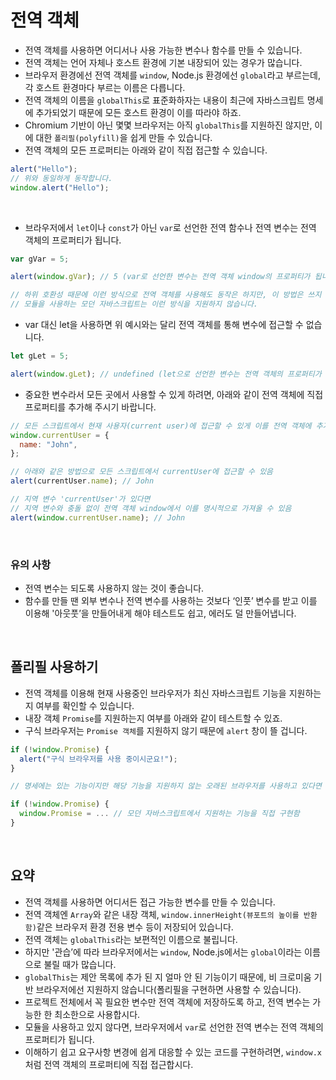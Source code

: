 # 전역 객체

- 전역 객체를 사용하면 어디서나 사용 가능한 변수나 함수를 만들 수 있습니다.
- 전역 객체는 언어 자체나 호스트 환경에 기본 내장되어 있는 경우가 많습니다.
- 브라우저 환경에선 전역 객체를 `window`, Node.js 환경에선 `global`라고 부르는데, 각 호스트 환경마다 부르는 이름은 다릅니다.
- 전역 객체의 이름을 `globalThis`로 표준화하자는 내용이 최근에 자바스크립트 명세에 추가되었기 때문에 모든 호스트 환경이 이를 따라야 하죠.
- Chromium 기반이 아닌 몇몇 브라우저는 아직 `globalThis`를 지원하진 않지만, 이에 대한 `폴리필(polyfill)`을 쉽게 만들 수 있습니다.
- 전역 객체의 모든 프로퍼티는 아래와 같이 직접 접근할 수 있습니다.

```js
alert("Hello");
// 위와 동일하게 동작합니다.
window.alert("Hello");
```

<br>

- 브라우저에서 `let`이나 `const`가 아닌 `var`로 선언한 전역 함수나 전역 변수는 전역 객체의 프로퍼티가 됩니다.

```js
var gVar = 5;

alert(window.gVar); // 5 (var로 선언한 변수는 전역 객체 window의 프로퍼티가 됩니다)

// 하위 호환성 때문에 이런 방식으로 전역 객체를 사용해도 동작은 하지만, 이 방법은 쓰지 않으시길 바랍니다.
// 모듈을 사용하는 모던 자바스크립트는 이런 방식을 지원하지 않습니다.
```

- var 대신 let을 사용하면 위 예시와는 달리 전역 객체를 통해 변수에 접근할 수 없습니다.

```js
let gLet = 5;

alert(window.gLet); // undefined (let으로 선언한 변수는 전역 객체의 프로퍼티가 되지 않습니다.)
```

- 중요한 변수라서 모든 곳에서 사용할 수 있게 하려면, 아래와 같이 전역 객체에 직접 프로퍼티를 추가해 주시기 바랍니다.

```js
// 모든 스크립트에서 현재 사용자(current user)에 접근할 수 있게 이를 전역 객체에 추가함
window.currentUser = {
  name: "John",
};

// 아래와 같은 방법으로 모든 스크립트에서 currentUser에 접근할 수 있음
alert(currentUser.name); // John

// 지역 변수 'currentUser'가 있다면
// 지역 변수와 충돌 없이 전역 객체 window에서 이를 명시적으로 가져올 수 있음
alert(window.currentUser.name); // John
```

<br>

### 유의 사항

- 전역 변수는 되도록 사용하지 않는 것이 좋습니다.
- 함수를 만들 땐 외부 변수나 전역 변수를 사용하는 것보다 ‘인풋’ 변수를 받고 이를 이용해 '아웃풋’을 만들어내게 해야 테스트도 쉽고, 에러도 덜 만들어냅니다.

<br>

## 폴리필 사용하기

- 전역 객체를 이용해 현재 사용중인 브라우저가 최신 자바스크립트 기능을 지원하는지 여부를 확인할 수 있습니다.
- 내장 객체 `Promise`를 지원하는지 여부를 아래와 같이 테스트할 수 있죠.
- 구식 브라우저는 `Promise 객체`를 지원하지 않기 때문에 `alert` 창이 뜰 겁니다.

```js
if (!window.Promise) {
  alert("구식 브라우저를 사용 중이시군요!");
}

// 명세에는 있는 기능이지만 해당 기능을 지원하지 않는 오래된 브라우저를 사용하고 있다면 직접 함수를 만들어 전역 객체에 추가하는 방식으로 "폴리필"을 만들 수 있습니다.

if (!window.Promise) {
  window.Promise = ... // 모던 자바스크립트에서 지원하는 기능을 직접 구현함
}
```

<br>

## 요약

- 전역 객체를 사용하면 어디서든 접근 가능한 변수를 만들 수 있습니다.
- 전역 객체엔 `Array`와 같은 내장 객체, `window.innerHeight(뷰포트의 높이를 반환함)`같은 브라우저 환경 전용 변수 등이 저장되어 있습니다.
- 전역 객체는 `globalThis`라는 보편적인 이름으로 불립니다.
- 하지만 '관습’에 따라 브라우저에서는 `window`, Node.js에서는 `global`이라는 이름으로 불릴 때가 많습니다.
- `globalThis`는 제안 목록에 추가 된 지 얼마 안 된 기능이기 때문에, 비 크로미움 기반 브라우저에선 지원하지 않습니다(폴리필을 구현하면 사용할 수 있습니다).
- 프로젝트 전체에서 꼭 필요한 변수만 전역 객체에 저장하도록 하고, 전역 변수는 가능한 한 최소한으로 사용합시다.
- 모듈을 사용하고 있지 않다면, 브라우저에서 `var`로 선언한 전역 변수는 전역 객체의 프로퍼티가 됩니다.
- 이해하기 쉽고 요구사항 변경에 쉽게 대응할 수 있는 코드를 구현하려면, `window.x`처럼 전역 객체의 프로퍼티에 직접 접근합시다.
